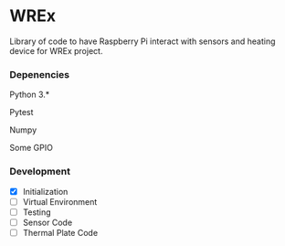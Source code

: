 # WREx
Library of code to have Raspberry Pi interact with sensors and heating device for WREx project.

### Depenencies
Python 3.*

Pytest

Numpy

Some GPIO

### Development
- [x] Initialization
- [ ] Virtual Environment
- [ ] Testing
- [ ] Sensor Code
- [ ] Thermal Plate Code
